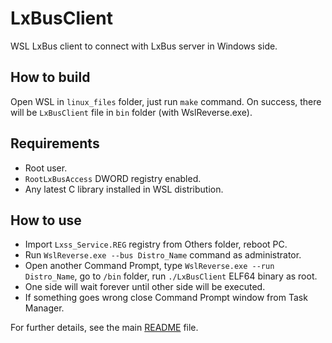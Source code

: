 # LxBusClient

WSL LxBus client to connect with LxBus server in Windows side. 

## How to build 

Open WSL in `linux_files` folder, just run `make` command. On success, there will be `LxBusClient` file in `bin` folder (with WslReverse.exe).

## Requirements

* Root user. 
* `RootLxBusAccess` DWORD registry enabled. 
* Any latest C library installed in WSL distribution. 

## How to use

* Import `Lxss_Service.REG` registry from Others folder, reboot PC. 
* Run `WslReverse.exe --bus Distro_Name` command as administrator. 
* Open another Command Prompt, type `WslReverse.exe --run Distro_Name`, go to `/bin` folder, run `./LxBusClient` ELF64 binary as root. 
* One side will wait forever until other side will be executed. 
* If something goes wrong close Command Prompt window from Task Manager. 


For further details, see the main [README](../README.md) file. 
